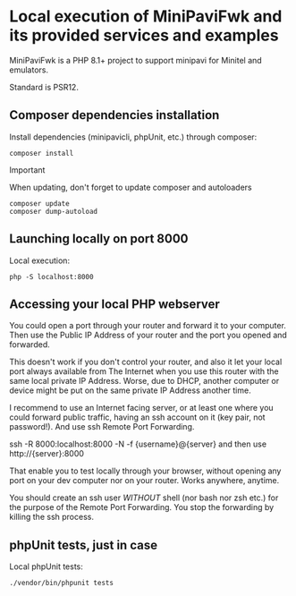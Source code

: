 # Local execution of MiniPaviFwk and its provided services and examples

MiniPaviFwk is a PHP 8.1+ project to support minipavi for Minitel and emulators.

Standard is PSR12.


## Composer dependencies installation
Install dependencies (minipavicli, phpUnit, etc.) through composer:
```
composer install
```

> [!IMPORTANT]
> When updating, don't forget to update composer and autoloaders
> ```
> composer update
> composer dump-autoload
> ```


## Launching locally on port 8000
Local execution:
```
php -S localhost:8000
```

## Accessing your local PHP webserver
You could open a port through your router and forward it to your computer.
Then use the Public IP Address of your router and the port you opened and forwarded.

This doesn't work if you don't control your router, and also it let your local port always available from The Internet when you use this router with the same local private IP Address. Worse, due to DHCP, another computer or device might be put on the same private IP Address another time.

I recommend to use an Internet facing server, or at least one where you could forward public traffic, having an ssh account on it (key pair, not password!). And use ssh Remote Port Forwarding.

ssh -R 8000:localhost:8000 -N -f {username}@{server}
and then use http://{server}:8000

That enable you to test locally through your browser, without opening any port on your dev computer nor on your router.
Works anywhere, anytime.

You should create an ssh user *WITHOUT* shell (nor bash nor zsh etc.) for the purpose of the Remote Port Forwarding.
You stop the forwarding by killing the ssh process.


## phpUnit tests, just in case
Local phpUnit tests:
```
./vendor/bin/phpunit tests
```